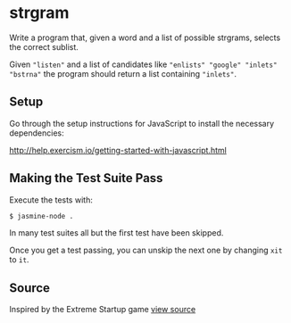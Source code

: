 # strgram

Write a program that, given a word and a list of possible strgrams, selects the correct sublist.

Given `"listen"` and a list of candidates like `"enlists" "google"
"inlets" "bstrna"` the program should return a list containing
`"inlets"`.

## Setup

Go through the setup instructions for JavaScript to
install the necessary dependencies:

http://help.exercism.io/getting-started-with-javascript.html

## Making the Test Suite Pass

Execute the tests with:

```bash
$ jasmine-node .
```

In many test suites all but the first test have been skipped.

Once you get a test passing, you can unskip the next one by
changing `xit` to `it`.


## Source

Inspired by the Extreme Startup game [view source](https://github.com/rchatley/extreme_startup)
